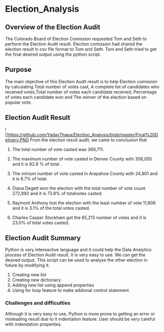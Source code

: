 # Election_Analysis

## Overview of the Election Audit
The Colorado Board of Election Comission requested Tom and Seth to perform the Election Audit result. Election comission had shared the election result in csv file format to Tom and Seth. Tom and Seth tried to get the final desired output using the python script.

## Purpose
The main objective of this Election Audit result is to help Election comission by calculating Total number of votes cast, A complete list of candidates who received votes,Total number of votes each candidate received, Percentage of votes each candidate won and The winner of the election based on popular vote.

## Election Audit Result
![]https://github.com/YadavThapa/Election_Analysis/blob/master/Final%20Delivery.PNG
From the election result audit, we came to conclusion that 

1. The total number of vote casted was 369,711.

2. The maximum number of vote casted in Denver County with 306,055 and it is 82.8 % of total .

3. The minium number of vote casted in Arapahoe County with 24,801 and it is 6.7% of total.

4. Diana Degett won the election with the total number of vote count 272,892 and it is 73.8% of totalvotes casted.

5. Raymont Anthony lost the election with the least number of vote 11,606 and it is 3.1% of the total votes casted.
6. Charles Casper Stockham got the 85,213 number of votes and it is 23.0% of total votes casted.

## Election Audit Summary
Python is very intereactive language and it could help the Data Analytics process of Election Audit result. It is very easy to use. We can get the desired output. This script can be used to analyse the other election in future by modifying it.
1. Creating new list
2. Creating new dictionary.
3. Adding new list using append properties
4. Using for loop feature to make addional control statement

### Challenges and difficulties
Although it is very easy to use, Python is more prone to getting an error or misleading result due to it indentation feature. User should be very careful with indendation properties.
